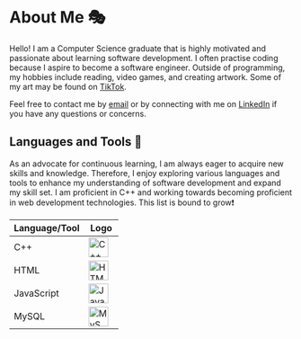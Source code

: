 # About Me 🎭
<p>Hello! I am a Computer Science graduate that is highly motivated and passionate about learning software development. I often practise coding because I aspire to become a software engineer. Outside of programming, my hobbies include reading, video games, and creating artwork. Some of my art may be found on <a href ="https://www.tiktok.com/@damauni_">TikTok</a>. </p>

Feel free to contact me by <a href="mailto:damauni.bingham@gmail.com">email</a> or by connecting with me on <a href ="https://www.linkedin.com/in/damauni-se/">LinkedIn</a> if you have any questions or concerns.

## Languages and Tools 🧰
<p>As an advocate for continuous learning, I am always eager to acquire new skills and knowledge. Therefore, I enjoy exploring various languages and tools to enhance my understanding of software development and expand my skill set. I am  proficient in C++ and working towards becoming proficient in web development technologies. This list is bound to grow❗</p>

<!-- Table of programming languages and tools -->
|Language/Tool|Logo|
|---        |---|
|C++        |<img align="center" alt="C++" width="35px" style="padding-right:10px;" src="https://tinyurl.com/cpp-logo"/>|
|HTML       |<img align="center" alt="HTML" width="35px" style="padding-right:10px;" src="https://tinyurl.com/html-logo"/>|
|JavaScript |<img align="center" alt="JavaScript" width="35px" style="padding-right:10px;" src="https://tinyurl.com/JavaScript-logo"/>|
|MySQL      |<img align="center" alt="MySQL" width="35px" style="padding-right:10px;" src="https://tinyurl.com/MySQL-logo"/>|
